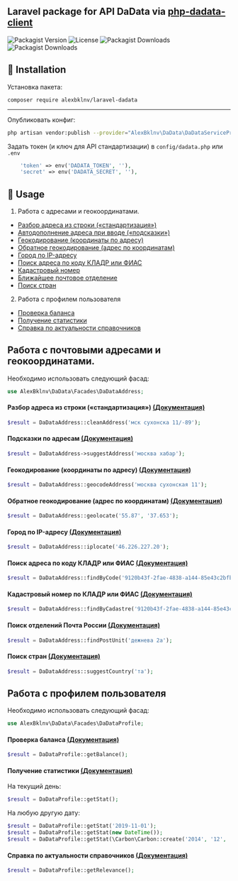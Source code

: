 ## Laravel package for API DaData via [php-dadata-client](https://github.com/AlexBklnv/php-dadata-client)

![Packagist Version](https://img.shields.io/packagist/v/alexbklnv/laravel-dadata?color=blue)
![License](https://img.shields.io/github/license/alexbklnv/laravel-dadata)
![Packagist Downloads](https://img.shields.io/packagist/dm/alexbklnv/laravel-dadatat)
![Packagist Downloads](https://img.shields.io/packagist/dt/alexbklnv/laravel-dadata)

## :scroll: **Installation**

Установка пакета:

```
composer require alexbklnv/laravel-dadata
```

---
Опубликовать конфиг:

```bash
php artisan vendor:publish --provider="AlexBklnv\DaData\DaDataServiceProvider"
```

Задать токен (и ключ для API стандартизации) в `config/dadata.php` или `.env`

```php
    'token' => env('DADATA_TOKEN', ''),
    'secret' => env('DADATA_SECRET', ''),
```

## :scroll: **Usage**

1. Работа с адресами и геокоординатами.

+ [Разбор адреса из строки («стандартизация»)](#CleanAddress)
+ [Автодополнение адреса при вводе («подсказки»)](#SuggestAddress)
+ [Геокодирование (координаты по адресу)](#geocode)
+ [Обратное геокодирование (адрес по координатам)](#geolocate)
+ [Город по IP-адресу](#iplocate)
+ [Поиск адреса по коду КЛАДР или ФИАС](#findAddress)
+ [Кадастровый номер](#cadastre)
+ [Ближайшее почтовое отделение](#postalUnit)
+ [Поиск стран](#country)

2. Работа с профилем пользователя

+ [Проверка баланса](#Balance)
+ [Получение статистики](#Stat)
+ [Справка по актуальности справочников](#Relevance)

## Работа с почтовыми адресами и геокоординатами.

Необходимо использовать следующий фасад:

```php
use AlexBklnv\DaData\Facades\DaDataAddress;
```

#### <a name="CleanAddress"></a>Разбор адреса из строки («стандартизация») [(Документация)](https://dadata.ru/api/clean/address/)

```php
$result = DaDataAddress::cleanAddress('мск сухонска 11/-89');
```

#### <a name="SuggestAddress"></a>Подсказки по адресам [(Документация)](https://dadata.ru/api/suggest/address/)

```php
$result = DaDataAddress->suggestAddress('москва хабар');
```

#### <a name="geocode"></a>Геокодирование (координаты по адресу) [(Документация)](https://dadata.ru/api/geocode/)

```php
$result = DaDataAddress::geocodeAddress('москва сухонская 11');
```

#### <a name="geolocate"></a>Обратное геокодирование (адрес по координатам) [(Документация)](https://dadata.ru/api/geolocate/)

```php
$result = DaDataAddress::geolocate('55.87', '37.653');
```

#### <a name="iplocate"></a>Город по IP-адресу [(Документация)](https://dadata.ru/api/iplocate/)

```php
$result = DaDataAddress::iplocate('46.226.227.20');
```

#### <a name="findAddress"></a>Поиск адреса по коду КЛАДР или ФИАС [(Документация)](https://dadata.ru/api/find-address/)

```php
$result = DaDataAddress::findByCode('9120b43f-2fae-4838-a144-85e43c2bfb29');
```

#### <a name="cadastre"></a>Кадастровый номер по КЛАДР или ФИАС [(Документация)](https://dadata.ru/api/cadastre/)

```php
$result = DaDataAddress::findByCadastre('9120b43f-2fae-4838-a144-85e43c2bfb29');
```

#### <a name="postalUnit"></a>Поиск отделений Почта России [(Документация)](https://dadata.ru/api/suggest/postal_unit/)

```php
$result = DaDataAddress::findPostUnit('дежнева 2а');
```

#### <a name="country"></a>Поиск стран [(Документация)](https://dadata.ru/api/suggest/country/)

```php
$result = DaDataAddress::suggestCountry('та');
```

## Работа с профилем пользователя

Необходимо использовать следующий фасад:

```php
use AlexBklnv\DaData\Facades\DaDataProfile;
```

#### <a name="Balance"></a>Проверка баланса [(Документация)](https://dadata.ru/api/balance/)

```php
$result = DaDataProfile::getBalance();
```

#### <a name="Stat"></a>Получение статистики [(Документация)](https://dadata.ru/api/stat/)

На текущий день:

```php
$result = DaDataProfile::getStat();
```

На любую другую дату:

```php
$result = DaDataProfile::getStat('2019-11-01');
$result = DaDataProfile::getStat(new DateTime());
$result = DaDataProfile::getStat(\Carbon\Carbon::create('2014', '12', '12'));
```

#### <a name="Relevance"></a>Справка по актуальности справочников [(Документация)](https://dadata.ru/api/version/)

```php
$result = DaDataProfile::getRelevance();
```